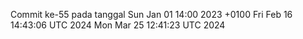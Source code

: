 Commit ke-55 pada tanggal Sun Jan 01 14:00 2023 +0100
Fri Feb 16 14:43:06 UTC 2024
Mon Mar 25 12:41:23 UTC 2024
